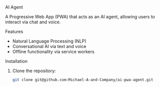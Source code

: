 AI Agent

A Progressive Web App (PWA) that acts as an AI agent, allowing users to interact via chat and voice.

Features

- Natural Language Processing (NLP)
- Conversational AI via text and voice
- Offline functionality via service workers

Installation

1. Clone the repository:

   ```bash
   git clone git@github.com:Michael-A-and-Company/ai-pwa-agent.git


